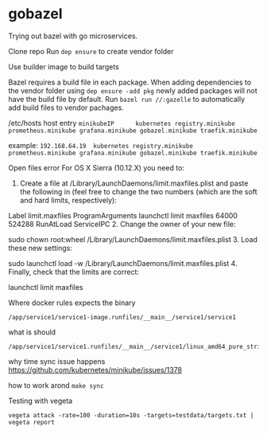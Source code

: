 # gobazel
Trying out bazel with go microservices.

Clone repo
Run `dep ensure` to create vendor folder

Use builder image to build targets

Bazel requires a build file in each package. When adding dependencies to the vendor
folder using `dep ensure -add pkg` newly added packages will not have the build file
by default. Run `bazel run //:gazelle` to automatically add build files to vendor
pachages.


/etc/hosts host entry
`minikubeIP      kubernetes registry.minikube prometheus.minikube grafana.minikube gobazel.minikube traefik.minikube`

example:
`192.168.64.19	kubernetes registry.minikube prometheus.minikube grafana.minikube gobazel.minikube traefik.minikube`



Open files error
For OS X Sierra (10.12.X) you need to:

1. Create a file at /Library/LaunchDaemons/limit.maxfiles.plist and paste the following in (feel free to change the two numbers (which are the soft and hard limits, respectively):

<?xml version="1.0" encoding="UTF-8"?>  
<!DOCTYPE plist PUBLIC "-//Apple//DTD PLIST 1.0//EN"  
        "http://www.apple.com/DTDs/PropertyList-1.0.dtd">
<plist version="1.0">  
  <dict>
    <key>Label</key>
    <string>limit.maxfiles</string>
    <key>ProgramArguments</key>
    <array>
      <string>launchctl</string>
      <string>limit</string>
      <string>maxfiles</string>
      <string>64000</string>
      <string>524288</string>
    </array>
    <key>RunAtLoad</key>
    <true/>
    <key>ServiceIPC</key>
    <false/>
  </dict>
</plist> 
2. Change the owner of your new file:

sudo chown root:wheel /Library/LaunchDaemons/limit.maxfiles.plist
3. Load these new settings:

sudo launchctl load -w /Library/LaunchDaemons/limit.maxfiles.plist
4. Finally, check that the limits are correct:

launchctl limit maxfiles


Where docker rules expects the binary
```
/app/service1/service1-image.runfiles/__main__/service1/service1
```

what is should 
```
/app/service1/service1.runfiles/__main__/service1/linux_amd64_pure_stripped/service1
```

why time sync issue happens
https://github.com/kubernetes/minikube/issues/1378

how to work arond
`make sync`

Testing with vegeta

`vegeta attack -rate=100 -duration=10s -targets=testdata/targets.txt | vegeta report`